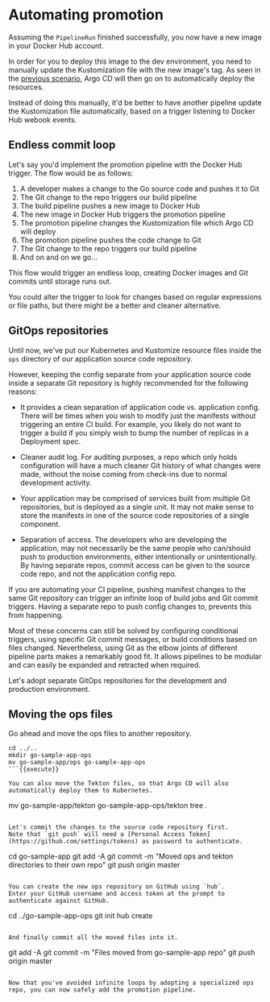 # Automating promotion

Assuming the `PipelineRun` finished successfully, you now have a new image in your Docker Hub account.

In order for you to deploy this image to the dev environment, you need to manually update the Kustomization file with the new image's tag.
As seen in the [previous scenario](https://www.katacoda.com/springone-tour-2020-cicd/scenarios/4-argocd), Argo CD will then go on to automatically deploy the resources.

Instead of doing this manually, it'd be better to have another pipeline update the Kustomization file automatically, based on a trigger listening to Docker Hub webook events.

## Endless commit loop

Let's say you'd implement the promotion pipeline with the Docker Hub trigger.
The flow would be as follows:

1. A developer makes a change to the Go source code and pushes it to Git
1. The Git change to the repo triggers our build pipeline
1. The build pipeline pushes a new image to Docker Hub
1. The new image in Docker Hub triggers the promotion pipeline
1. The promotion pipeline changes the Kustomization file which Argo CD will deploy
1. The promotion pipeline pushes the code change to Git
1. The Git change to the repo triggers our build pipeline
1. And on and on we go...

This flow would trigger an endless loop, creating Docker images and Git commits until storage runs out.

You could alter the trigger to look for changes based on regular expressions or file paths, but there might be a better and cleaner alternative.

## GitOps repositories

Until now, we've put our Kubernetes and Kustomize resource files inside the `ops` directory of our application source code repository.

However, keeping the config separate from your application source code inside a separate Git repository is highly recommended for the following reasons:

- It provides a clean separation of application code vs. application config.
There will be times when you wish to modify just the manifests without triggering an entire CI build.
For example, you likely do not want to trigger a build if you simply wish to bump the number of replicas in a Deployment spec.

- Cleaner audit log. For auditing purposes, a repo which only holds configuration will have a much cleaner Git history of what changes were made, without the noise coming from check-ins due to normal development activity.

- Your application may be comprised of services built from multiple Git repositories, but is deployed as a single unit.
It may not make sense to store the manifests in one of the source code repositories of a single component.

- Separation of access.
The developers who are developing the application, may not necessarily be the same people who can/should push to production environments, either intentionally or unintentionally.
By having separate repos, commit access can be given to the source code repo, and not the application config repo.

If you are automating your CI pipeline, pushing manifest changes to the same Git repository can trigger an infinite loop of build jobs and Git commit triggers. Having a separate repo to push config changes to, prevents this from happening.

Most of these concerns can still be solved by configuring conditional triggers, using specific Git commit messages, or build conditions based on files changed.
Nevertheless, using Git as the elbow joints of different pipeline parts makes a remarkably good fit.
It allows pipelines to be modular and can easily be expanded and retracted when required.

Let's adopt separate GitOps repositories for the development and production environment.

## Moving the ops files

Go ahead and move the ops files to another repository.

```
cd ../..
mkdir go-sample-app-ops
mv go-sample-app/ops go-sample-app-ops
```{{execute}}

You can also move the Tekton files, so that Argo CD will also automatically deploy them to Kubernetes.

```
mv go-sample-app/tekton go-sample-app-ops/tekton
tree .
```{{execute}}

Let's commit the changes to the source code repository first.
Note that `git push` will need a [Personal Access Token](https://github.com/settings/tokens) as password to authenticate.

```
cd go-sample-app
git add -A
git commit -m "Moved ops and tekton directories to their own repo"
git push origin master
```{{execute}}

You can create the new ops repository on GitHub using `hub`.
Enter your GitHub username and access token at the prompt to authenticate against GitHub.

```
cd ../go-sample-app-ops
git init
hub create
```{{execute}}

And finally commit all the moved files into it.

```
git add -A
git commit -m "Files moved from go-sample-app repo"
git push origin master
```{{execute}}

Now that you've avoided infinite loops by adopting a specialized ops repo, you can now safely add the promotion pipeline.
